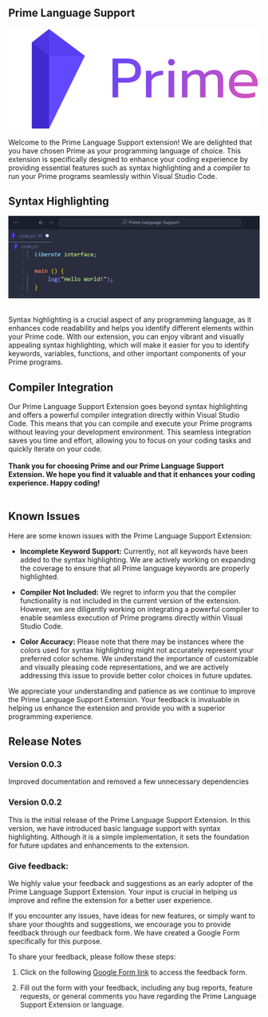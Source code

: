 ## Prime Language Support

![introduction-image](./media/introduction-image.png)

Welcome to the Prime Language Support extension! We are delighted that you have chosen Prime as your programming language of choice. This extension is specifically designed to enhance your coding experience by providing essential features such as syntax highlighting and a compiler to run your Prime programs seamlessly within Visual Studio Code.

## Syntax Highlighting

![syntax-image](./media/syntax-image.png)

<br>
Syntax highlighting is a crucial aspect of any programming language, as it enhances code readability and helps you identify different elements within your Prime code. With our extension, you can enjoy vibrant and visually appealing syntax highlighting, which will make it easier for you to identify keywords, variables, functions, and other important components of your Prime programs.

<br>

## Compiler Integration

Our Prime Language Support Extension goes beyond syntax highlighting and offers a powerful compiler integration directly within Visual Studio Code. This means that you can compile and execute your Prime programs without leaving your development environment. This seamless integration saves you time and effort, allowing you to focus on your coding tasks and quickly iterate on your code.
<br>
<br>
<strong>Thank you for choosing Prime and our Prime Language Support Extension. We hope you find it valuable and that it enhances your coding experience. Happy coding!</strong>
<br>
<br>

## Known Issues

Here are some known issues with the Prime Language Support Extension:

- <strong>Incomplete Keyword Support:</strong> Currently, not all keywords have been added to the syntax highlighting. We are actively working on expanding the coverage to ensure that all Prime language keywords are properly highlighted.

- <strong>Compiler Not Included:</strong> We regret to inform you that the compiler functionality is not included in the current version of the extension. However, we are diligently working on integrating a powerful compiler to enable seamless execution of Prime programs directly within Visual Studio Code.

- <strong>Color Accuracy:</strong> Please note that there may be instances where the colors used for syntax highlighting might not accurately represent your preferred color scheme. We understand the importance of customizable and visually pleasing code representations, and we are actively addressing this issue to provide better color choices in future updates.

We appreciate your understanding and patience as we continue to improve the Prime Language Support Extension. Your feedback is invaluable in helping us enhance the extension and provide you with a superior programming experience.

## Release Notes

### Version 0.0.3

Improved documentation and removed a few unnecessary dependencies

### Version 0.0.2

This is the initial release of the Prime Language Support Extension. In this version, we have introduced basic language support with syntax highlighting. Although it is a simple implementation, it sets the foundation for future updates and enhancements to the extension.

### Give feedback:

We highly value your feedback and suggestions as an early adopter of the Prime Language Support Extension. Your input is crucial in helping us improve and refine the extension for a better user experience.

If you encounter any issues, have ideas for new features, or simply want to share your thoughts and suggestions, we encourage you to provide feedback through our feedback form. We have created a Google Form specifically for this purpose.

To share your feedback, please follow these steps:

1. Click on the following [Google Form link](https://forms.gle/k3bSrBy2aXwXwBWA7) to access the feedback form.

2. Fill out the form with your feedback, including any bug reports, feature requests, or general comments you have regarding the Prime Language Support Extension or language.
